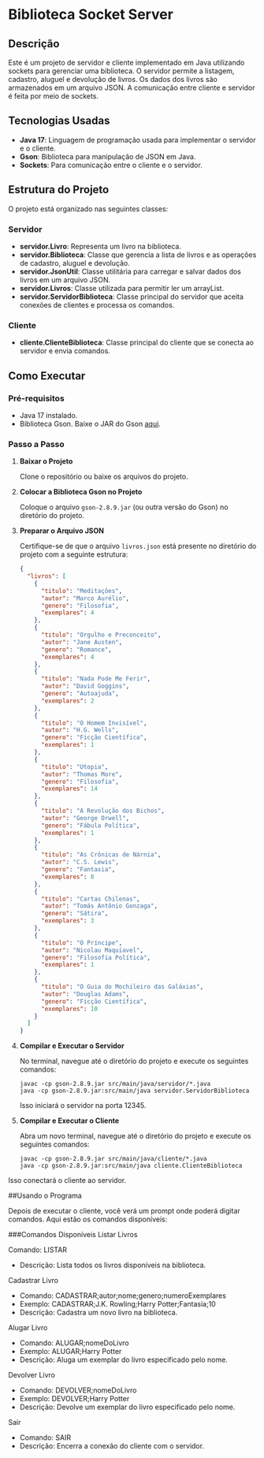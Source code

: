 # Biblioteca Socket Server

## Descrição

Este é um projeto de servidor e cliente implementado em Java utilizando sockets para gerenciar uma biblioteca. O servidor permite a listagem, cadastro, aluguel e devolução de livros. Os dados dos livros são armazenados em um arquivo JSON. A comunicação entre cliente e servidor é feita por meio de sockets.

## Tecnologias Usadas

- **Java 17**: Linguagem de programação usada para implementar o servidor e o cliente.
- **Gson**: Biblioteca para manipulação de JSON em Java.
- **Sockets**: Para comunicação entre o cliente e o servidor.

## Estrutura do Projeto

O projeto está organizado nas seguintes classes:

### Servidor

- **servidor.Livro**: Representa um livro na biblioteca.
- **servidor.Biblioteca**: Classe que gerencia a lista de livros e as operações de cadastro, aluguel e devolução.
- **servidor.JsonUtil**: Classe utilitária para carregar e salvar dados dos livros em um arquivo JSON.
- **servidor.Livros**: Classe utilizada para permitir ler um arrayList.
- **servidor.ServidorBiblioteca**: Classe principal do servidor que aceita conexões de clientes e processa os comandos.

### Cliente

- **cliente.ClienteBiblioteca**: Classe principal do cliente que se conecta ao servidor e envia comandos.

## Como Executar

### Pré-requisitos

- Java 17 instalado.
- Biblioteca Gson. Baixe o JAR do Gson [aqui](https://github.com/google/gson).

### Passo a Passo

1. **Baixar o Projeto**

   Clone o repositório ou baixe os arquivos do projeto.

2. **Colocar a Biblioteca Gson no Projeto**

   Coloque o arquivo `gson-2.8.9.jar` (ou outra versão do Gson) no diretório do projeto.

3. **Preparar o Arquivo JSON**

   Certifique-se de que o arquivo `livros.json` está presente no diretório do projeto com a seguinte estrutura:

   ```json
   {
     "livros": [
       {
         "titulo": "Meditações",
         "autor": "Marco Aurélio",
         "genero": "Filosofia",
         "exemplares": 4
       },
       {
         "titulo": "Orgulho e Preconceito",
         "autor": "Jane Austen",
         "genero": "Romance",
         "exemplares": 4
       },
       {
         "titulo": "Nada Pode Me Ferir",
         "autor": "David Goggins",
         "genero": "Autoajuda",
         "exemplares": 2
       },
       {
         "titulo": "O Homem Invisível",
         "autor": "H.G. Wells",
         "genero": "Ficção Científica",
         "exemplares": 1
       },
       {
         "titulo": "Utopia",
         "autor": "Thomas More",
         "genero": "Filosofia",
         "exemplares": 14
       },
       {
         "titulo": "A Revolução dos Bichos",
         "autor": "George Orwell",
         "genero": "Fábula Política",
         "exemplares": 1
       },
       {
         "titulo": "As Crônicas de Nárnia",
         "autor": "C.S. Lewis",
         "genero": "Fantasia",
         "exemplares": 8
       },
       {
         "titulo": "Cartas Chilenas",
         "autor": "Tomás Antônio Gonzaga",
         "genero": "Sátira",
         "exemplares": 3
       },
       {
         "titulo": "O Príncipe",
         "autor": "Nicolau Maquiavel",
         "genero": "Filosofia Política",
         "exemplares": 1
       },
       {
         "titulo": "O Guia do Mochileiro das Galáxias",
         "autor": "Douglas Adams",
         "genero": "Ficção Científica",
         "exemplares": 10
       }
     ]
   }

4. **Compilar e Executar o Servidor**

   No terminal, navegue até o diretório do projeto e execute os seguintes comandos:

       javac -cp gson-2.8.9.jar src/main/java/servidor/*.java
       java -cp gson-2.8.9.jar:src/main/java servidor.ServidorBiblioteca
    
   Isso iniciará o servidor na porta 12345.

5. **Compilar e Executar o Cliente**

   Abra um novo terminal, navegue até o diretório do projeto e execute os seguintes comandos:

       javac -cp gson-2.8.9.jar src/main/java/cliente/*.java
       java -cp gson-2.8.9.jar:src/main/java cliente.ClienteBiblioteca
    
  Isso conectará o cliente ao servidor.

##Usando o Programa

Depois de executar o cliente, você verá um prompt onde poderá digitar comandos. Aqui estão os comandos disponíveis:

###Comandos Disponíveis
  Listar Livros
  
  Comando: LISTAR
  - Descrição: Lista todos os livros disponíveis na biblioteca.
  
  Cadastrar Livro
  
  - Comando: CADASTRAR;autor;nome;genero;numeroExemplares
  - Exemplo: CADASTRAR;J.K. Rowling;Harry Potter;Fantasia;10
  - Descrição: Cadastra um novo livro na biblioteca.
  
  Alugar Livro
  
  - Comando: ALUGAR;nomeDoLivro
  - Exemplo: ALUGAR;Harry Potter
  - Descrição: Aluga um exemplar do livro especificado pelo nome.
  
  Devolver Livro
  
  - Comando: DEVOLVER;nomeDoLivro
  - Exemplo: DEVOLVER;Harry Potter
  - Descrição: Devolve um exemplar do livro especificado pelo nome.
  
  Sair
  
  - Comando: SAIR
  - Descrição: Encerra a conexão do cliente com o servidor.
